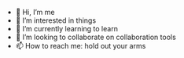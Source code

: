 - 👋 Hi, I’m me
- 👀 I’m interested in things
- 🌱 I’m currently learning to learn
- 💞️ I’m looking to collaborate on collaboration tools
- 📫 How to reach me: hold out your arms

<!---
nicholas-thorp/nicholas-thorp is a ✨ special ✨ repository because its `README.md` (this file) appears on your GitHub profile.
You can click the Preview link to take a look at your changes.
--->
